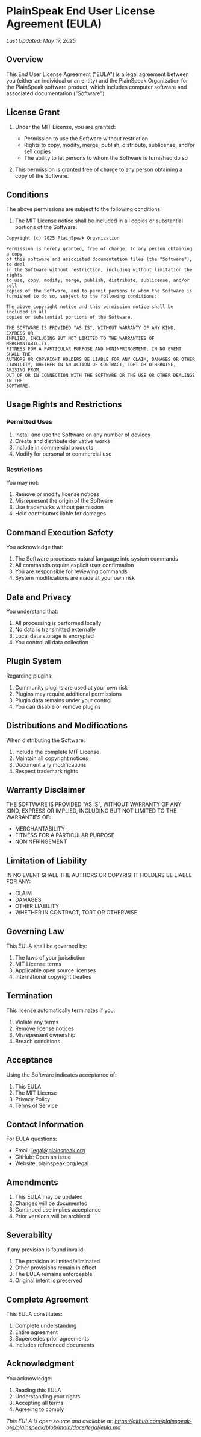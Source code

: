 # PlainSpeak End User License Agreement (EULA)

*Last Updated: May 17, 2025*

## Overview

This End User License Agreement ("EULA") is a legal agreement between you (either an individual or an entity) and the PlainSpeak Organization for the PlainSpeak software product, which includes computer software and associated documentation ("Software").

## License Grant

1. Under the MIT License, you are granted:
   - Permission to use the Software without restriction
   - Rights to copy, modify, merge, publish, distribute, sublicense, and/or sell copies
   - The ability to let persons to whom the Software is furnished do so

2. This permission is granted free of charge to any person obtaining a copy of the Software.

## Conditions

The above permissions are subject to the following conditions:

1. The MIT License notice shall be included in all copies or substantial portions of the Software:

```
Copyright (c) 2025 PlainSpeak Organization

Permission is hereby granted, free of charge, to any person obtaining a copy
of this software and associated documentation files (the "Software"), to deal
in the Software without restriction, including without limitation the rights
to use, copy, modify, merge, publish, distribute, sublicense, and/or sell
copies of the Software, and to permit persons to whom the Software is
furnished to do so, subject to the following conditions:

The above copyright notice and this permission notice shall be included in all
copies or substantial portions of the Software.

THE SOFTWARE IS PROVIDED "AS IS", WITHOUT WARRANTY OF ANY KIND, EXPRESS OR
IMPLIED, INCLUDING BUT NOT LIMITED TO THE WARRANTIES OF MERCHANTABILITY,
FITNESS FOR A PARTICULAR PURPOSE AND NONINFRINGEMENT. IN NO EVENT SHALL THE
AUTHORS OR COPYRIGHT HOLDERS BE LIABLE FOR ANY CLAIM, DAMAGES OR OTHER
LIABILITY, WHETHER IN AN ACTION OF CONTRACT, TORT OR OTHERWISE, ARISING FROM,
OUT OF OR IN CONNECTION WITH THE SOFTWARE OR THE USE OR OTHER DEALINGS IN THE
SOFTWARE.
```

## Usage Rights and Restrictions

### Permitted Uses
1. Install and use the Software on any number of devices
2. Create and distribute derivative works
3. Include in commercial products
4. Modify for personal or commercial use

### Restrictions
You may not:
1. Remove or modify license notices
2. Misrepresent the origin of the Software
3. Use trademarks without permission
4. Hold contributors liable for damages

## Command Execution Safety

You acknowledge that:

1. The Software processes natural language into system commands
2. All commands require explicit user confirmation
3. You are responsible for reviewing commands
4. System modifications are made at your own risk

## Data and Privacy

You understand that:

1. All processing is performed locally
2. No data is transmitted externally
3. Local data storage is encrypted
4. You control all data collection

## Plugin System

Regarding plugins:

1. Community plugins are used at your own risk
2. Plugins may require additional permissions
3. Plugin data remains under your control
4. You can disable or remove plugins

## Distributions and Modifications

When distributing the Software:

1. Include the complete MIT License
2. Maintain all copyright notices
3. Document any modifications
4. Respect trademark rights

## Warranty Disclaimer

THE SOFTWARE IS PROVIDED "AS IS", WITHOUT WARRANTY OF ANY KIND, EXPRESS OR IMPLIED, INCLUDING BUT NOT LIMITED TO THE WARRANTIES OF:
- MERCHANTABILITY
- FITNESS FOR A PARTICULAR PURPOSE
- NONINFRINGEMENT

## Limitation of Liability

IN NO EVENT SHALL THE AUTHORS OR COPYRIGHT HOLDERS BE LIABLE FOR ANY:
- CLAIM
- DAMAGES
- OTHER LIABILITY
- WHETHER IN CONTRACT, TORT OR OTHERWISE

## Governing Law

This EULA shall be governed by:
1. The laws of your jurisdiction
2. MIT License terms
3. Applicable open source licenses
4. International copyright treaties

## Termination

This license automatically terminates if you:
1. Violate any terms
2. Remove license notices
3. Misrepresent ownership
4. Breach conditions

## Acceptance

Using the Software indicates acceptance of:
1. This EULA
2. The MIT License
3. Privacy Policy
4. Terms of Service

## Contact Information

For EULA questions:
- Email: legal@plainspeak.org
- GitHub: Open an issue
- Website: plainspeak.org/legal

## Amendments

1. This EULA may be updated
2. Changes will be documented
3. Continued use implies acceptance
4. Prior versions will be archived

## Severability

If any provision is found invalid:
1. The provision is limited/eliminated
2. Other provisions remain in effect
3. The EULA remains enforceable
4. Original intent is preserved

## Complete Agreement

This EULA constitutes:
1. Complete understanding
2. Entire agreement
3. Supersedes prior agreements
4. Includes referenced documents

## Acknowledgment

You acknowledge:
1. Reading this EULA
2. Understanding your rights
3. Accepting all terms
4. Agreeing to comply

*This EULA is open source and available at:
https://github.com/plainspeak-org/plainspeak/blob/main/docs/legal/eula.md*
